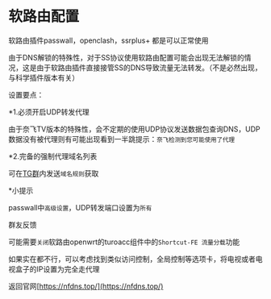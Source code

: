 # 软路由配置

软路由插件passwall，openclash，ssrplus+ 都是可以正常使用

由于DNS解锁的特殊性，对于SS协议使用软路由配置可能会出现无法解锁的情况，这是由于软路由插件直接接管SS的DNS导致流量无法转发。（不是必然出现，与科学插件版本有关）

<Badge text="推荐落地使用V2ray或者Xray协议。" type="error" vertical="middle"/>

设置要点：

*1.必须开启UDP转发代理

由于奈飞TV版本的特殊性，会不定期的使用UDP协议发送数据包查询DNS，UDP数据没有被代理则有可能出现看到一半跳提示：```奈飞检测到您可能使用了代理```

*2.完备的强制代理域名列表

可在[TG群](https://t.me/nfdns)内发送```域名规则```获取

*小提示

passwall中```高级设置```，UDP转发端口设置为```所有```

群友反馈

可能需要```关闭```软路由openwrt的turoacc组件中的```Shortcut-FE 流量分载```功能

如果实在都不行，可以考虑找到类似访问控制，全局控制等选项卡，将电视或者电视盒子的IP设置为完全走代理

返回官网[https://nfdns.top/](https://nfdns.top/)
